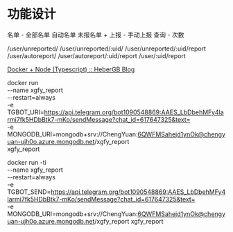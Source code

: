 # 功能设计

名单 - 全部名单 自动名单 未报名单 +
上报 - 手动上报
查询 - 次数

/user/unreported/
/user/unreported/:uid/
/user/unreported/:uid/report
/user/autoreport/
/user/autoreport/:uid/report
/user/:uid/report

[Docker + Node (Typescript) :: HeberGB Blog](https://www.hebergb.com/docker-node-typescript)

docker run \
    --name xgfy_report \
    --restart=always \
    -e TGBOT_URI=https://api.telegram.org/bot1090548869:AAES_LbDbehMFy4larmi7fk5HDbBtk7-mKo/sendMessage?chat_id=617647325&text= \
    -e MONGODB_URI=mongodb+srv://ChengYuan:6QWFMSahejd1ynOk@chengyuan-ujh0o.azure.mongodb.net/xgfy_report \
    xgfy_report

docker run -ti \
    --name xgfy_report \
    --restart=always \
    -e TGBOT_SEND=https://api.telegram.org/bot1090548869:AAES_LbDbehMFy4larmi7fk5HDbBtk7-mKo/sendMessage?chat_id=617647325&text= \
    -e MONGODB_URI=mongodb+srv://ChengYuan:6QWFMSahejd1ynOk@chengyuan-ujh0o.azure.mongodb.net/xgfy_report xgfy_report
